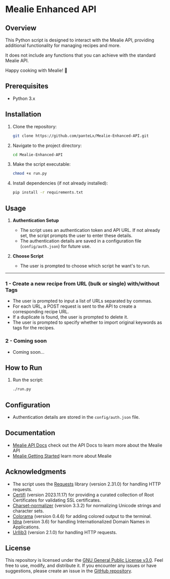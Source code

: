 # Mealie Enhanced API

## Overview

This Python script is designed to interact with the Mealie API, providing additional functionality for managing recipes and more.

It does not include any functions that you can achieve with the standard Mealie API.

Happy cooking with Mealie! 🍲

## Prerequisites

- Python 3.x

## Installation

1. Clone the repository:

   ```bash
   git clone https://github.com/panteLx/Mealie-Enhanced-API.git
   ```

2. Navigate to the project directory:

   ```bash
   cd Mealie-Enhanced-API
   ```

3. Make the script executable:

   ```bash
   chmod +x run.py
   ```

4. Install dependencies (if not already installed):

   ```bash
   pip install -r requirements.txt
   ```

## Usage

1. **Authentication Setup**

   - The script uses an authentication token and API URL. If not already set, the script prompts the user to enter these details.
   - The authentication details are saved in a configuration file (`config/auth.json`) for future use.

2. **Choose Script**

   - The user is prompted to choose which script he want's to run.

---

### 1 - Create a new recipe from URL (bulk or single) with/without Tags

- The user is prompted to input a list of URLs separated by commas.
- For each URL, a POST request is sent to the API to create a corresponding recipe URL.
- If a duplicate is found, the user is prompted to delete it.
- The user is prompted to specify whether to import original keywords as tags for the recipes.

### 2 - Coming soon

- Coming soon...

## How to Run

1. Run the script:

   ```bash
   ./run.py
   ```

## Configuration

- Authentication details are stored in the `config/auth.json` file.

## Documentation

- [Mealie API Docs](https://nightly.mealie.io/api/redoc/) check out the API Docs to learn more about the Mealie API
- [Mealie Getting Started](https://nightly.mealie.io/documentation/getting-started/introduction/) learn more about Mealie

## Acknowledgments

- The script uses the [Requests](https://docs.python-requests.org/en/latest/) library (version 2.31.0) for handling HTTP requests.
- [Certifi](https://pypi.org/project/certifi/) (version 2023.11.17) for providing a curated collection of Root Certificates for validating SSL certificates.
- [Charset-normalizer](https://pypi.org/project/charset-normalizer/) (version 3.3.2) for normalizing Unicode strings and character sets.
- [Colorama](https://pypi.org/project/colorama/) (version 0.4.6) for adding colored output to the terminal.
- [Idna](https://pypi.org/project/idna/) (version 3.6) for handling Internationalized Domain Names in Applications.
- [Urllib3](https://pypi.org/project/urllib3/) (version 2.1.0) for handling HTTP requests.

## License

This repository is licensed under the [GNU General Public License v3.0](LICENSE). Feel free to use, modify, and distribute it. If you encounter any issues or have suggestions, please create an issue in the [GitHub repository](https://github.com/panteLx/Mealie-Enhanced-API).
